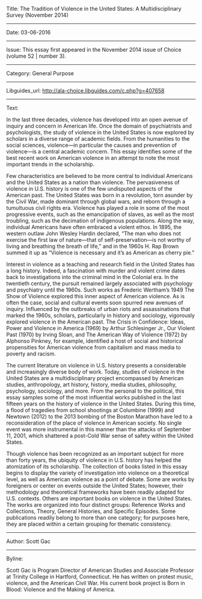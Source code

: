 Title: The Tradition of Violence in the United States: A Multidisciplinary Survey (November 2014)

----

Date: 03-06-2016

----

Issue: This essay first appeared in the November 2014 issue of Choice (volume 52 | number 3).

----

Category: General Purpose

----

Libguides_url: http://ala-choice.libguides.com/c.php?g=407658

----

Text:

In the last three decades, violence has developed into an open avenue of inquiry and concern in American life. Once the domain of psychiatrists and psychologists, the study of violence in the United States is now explored by scholars in a diverse range of academic fields. From the humanities to the social sciences, violence—in particular the causes and prevention of violence—is a central academic concern. This essay identifies some of the best recent work on American violence in an attempt to note the most important trends in the scholarship.

Few characteristics are believed to be more central to individual Americans and the United States as a nation than violence. The pervasiveness of violence in U.S. history is one of the few undisputed aspects of the American past. The United States was born in a revolution, torn asunder by the Civil War, made dominant through global wars, and reborn through a tumultuous civil rights era. Violence has played a role in some of the most progressive events, such as the emancipation of slaves, as well as the most troubling, such as the decimation of indigenous populations. Along the way, individual Americans have often embraced a violent ethos. In 1895, the western outlaw John Wesley Hardin declared, “The man who does not exercise the first law of nature—that of self-preservation—is not worthy of living and breathing the breath of life,” and in the 1960s H. Rap Brown summed it up as “Violence is necessary and it’s as American as cherry pie.”

Interest in violence as a teaching and research field in the United States has a long history. Indeed, a fascination with murder and violent crime dates back to investigations into the criminal mind in the Colonial era. In the twentieth century, the pursuit remained largely associated with psychology and psychiatry until the 1960s. Such works as Frederic Wertham’s 1949 The Show of Violence explored this inner aspect of American violence. As is often the case, social and cultural events soon spurred new avenues of inquiry. Influenced by the outbreaks of urban riots and assassinations that marked the 1960s, scholars, particularly in history and sociology, vigorously explored violence in the American past. The Crisis in Confidence: Ideas, Power and Violence in America (1969) by Arthur Schlesinger Jr., Our Violent Past (1970) by Irving Sloan, and The American Way of Violence (1972) by Alphonso Pinkney, for example, identified a host of social and historical propensities for American violence from capitalism and mass media to poverty and racism.

The current literature on violence in U.S. history presents a considerable and increasingly diverse body of work. Today, studies of violence in the United States are a multidisciplinary project encompassed by American studies, anthropology, art history, history, media studies, philosophy, psychology, sociology, and more. From the personal to the political, this essay samples some of the most influential works published in the last fifteen years on the history of violence in the United States. During this time, a flood of tragedies from school shootings at Columbine (1999) and Newtown (2012) to the 2013 bombing of the Boston Marathon have led to a reconsideration of the place of violence in American society. No single event was more instrumental in this manner than the attacks of September 11, 2001, which shattered a post-Cold War sense of safety within the United States.

Though violence has been recognized as an important subject for more than forty years, the ubiquity of violence in U.S. history has helped the atomization of its scholarship. The collection of books listed in this essay begins to display the variety of investigation into violence on a theoretical level, as well as American violence as a point of debate. Some are works by foreigners or center on events outside the United States; however, their methodology and theoretical frameworks have been readily adapted for U.S. contexts. Others are important books on violence in the United States. The works are organized into four distinct groups: Reference Works and Collections, Theory, General Histories, and Specific Episodes. Some publications readily belong to more than one category; for purposes here, they are placed within a certain grouping for thematic consistency.

----

Author: Scott Gac

----

Byline:

Scott Gac is Program Director of American Studies and Associate Professor at Trinity College in Hartford, Connecticut. He has written on protest music, violence, and the American Civil War. His current book project is Born in Blood: Violence and the Making of America.
